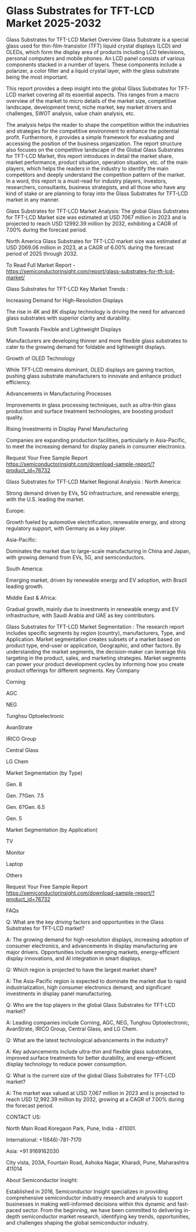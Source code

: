 <h1>Glass Substrates for TFT-LCD Market 2025-2032</h1>
Glass Substrates for TFT-LCD Market Overview
Glass Substrate is a special glass used for thin-film-transistor (TFT) liquid crystal displays (LCD) and OLEDs, which form the display area of products including LCD televisions, personal computers and mobile phones. An LCD panel consists of various components stacked in a number of layers. These components include a polarizer, a color filter and a liquid crystal layer, with the glass substrate being the most important.

This report provides a deep insight into the global Glass Substrates for TFT-LCD market covering all its essential aspects. This ranges from a macro overview of the market to micro details of the market size, competitive landscape, development trend, niche market, key market drivers and challenges, SWOT analysis, value chain analysis, etc.

The analysis helps the reader to shape the competition within the industries and strategies for the competitive environment to enhance the potential profit. Furthermore, it provides a simple framework for evaluating and accessing the position of the business organization. The report structure also focuses on the competitive landscape of the Global Glass Substrates for TFT-LCD Market, this report introduces in detail the market share, market performance, product situation, operation situation, etc. of the main players, which helps the readers in the industry to identify the main competitors and deeply understand the competition pattern of the market.
In a word, this report is a must-read for industry players, investors, researchers, consultants, business strategists, and all those who have any kind of stake or are planning to foray into the Glass Substrates for TFT-LCD market in any manner.

Glass Substrates for TFT-LCD Market Analysis:
The global Glass Substrates for TFT-LCD Market size was estimated at USD 7067 million in 2023 and is projected to reach USD 12992.39 million by 2032, exhibiting a CAGR of 7.00% during the forecast period.

North America Glass Substrates for TFT-LCD market size was estimated at USD 2069.06 million in 2023, at a CAGR of 6.00% during the forecast period of 2025 through 2032.


To Read Full Market Report -
https://semiconductorinsight.com/report/glass-substrates-for-tft-lcd-market/

Glass Substrates for TFT-LCD Key Market Trends  :

Increasing Demand for High-Resolution Displays

The rise in 4K and 8K display technology is driving the need for advanced glass substrates with superior clarity and durability.

Shift Towards Flexible and Lightweight Displays

Manufacturers are developing thinner and more flexible glass substrates to cater to the growing demand for foldable and lightweight displays.

Growth of OLED Technology

While TFT-LCD remains dominant, OLED displays are gaining traction, pushing glass substrate manufacturers to innovate and enhance product efficiency.

Advancements in Manufacturing Processes

Improvements in glass processing techniques, such as ultra-thin glass production and surface treatment technologies, are boosting product quality.

Rising Investments in Display Panel Manufacturing

Companies are expanding production facilities, particularly in Asia-Pacific, to meet the increasing demand for display panels in consumer electronics.


Request Your Free Sample Report
https://semiconductorinsight.com/download-sample-report/?product_id=76732


Glass Substrates for TFT-LCD Market Regional Analysis :
North America:

Strong demand driven by EVs, 5G infrastructure, and renewable energy, with the U.S. leading the market.

Europe:

Growth fueled by automotive electrification, renewable energy, and strong regulatory support, with Germany as a key player.

Asia-Pacific:

Dominates the market due to large-scale manufacturing in China and Japan, with growing demand from EVs, 5G, and semiconductors.

South America:

Emerging market, driven by renewable energy and EV adoption, with Brazil leading growth.

Middle East & Africa:

Gradual growth, mainly due to investments in renewable energy and EV infrastructure, with Saudi Arabia and UAE as key contributors.

Glass Substrates for TFT-LCD Market Segmentation :
The research report includes specific segments by region (country), manufacturers, Type, and Application. Market segmentation creates subsets of a market based on product type, end-user or application, Geographic, and other factors. By understanding the market segments, the decision-maker can leverage this targeting in the product, sales, and marketing strategies. Market segments can power your product development cycles by informing how you create product offerings for different segments.
Key Company

Corning

AGC

NEG

Tunghsu Optoelectronic

AvanStrate

IRICO Group

Central Glass

LG Chem

Market Segmentation (by Type)

Gen. 8

Gen. 7?Gen. 7.5

Gen. 6?Gen. 6.5

Gen. 5

Market Segmentation (by Application)

TV

Monitor

Laptop

Others


Request Your Free Sample Report
https://semiconductorinsight.com/download-sample-report/?product_id=76732

FAQs

Q: What are the key driving factors and opportunities in the Glass Substrates for TFT-LCD market?

A: The growing demand for high-resolution displays, increasing adoption of consumer electronics, and advancements in display manufacturing are major drivers. Opportunities include emerging markets, energy-efficient display innovations, and AI integration in smart displays.


Q: Which region is projected to have the largest market share?

A: The Asia-Pacific region is expected to dominate the market due to rapid industrialization, high consumer electronics demand, and significant investments in display panel manufacturing.


Q: Who are the top players in the global Glass Substrates for TFT-LCD market?

A: Leading companies include Corning, AGC, NEG, Tunghsu Optoelectronic, AvanStrate, IRICO Group, Central Glass, and LG Chem.


Q: What are the latest technological advancements in the industry?

A: Key advancements include ultra-thin and flexible glass substrates, improved surface treatments for better durability, and energy-efficient display technology to reduce power consumption.


Q: What is the current size of the global Glass Substrates for TFT-LCD market?

A: The market was valued at USD 7,067 million in 2023 and is projected to reach USD 12,992.39 million by 2032, growing at a CAGR of 7.00% during the forecast period.


CONTACT US:

North Main Road Koregaon Park, Pune, India - 411001.

International: +1(646)-781-7170

Asia: +91 9169162030


City vista, 203A, Fountain Road, Ashoka Nagar, Kharadi, Pune, Maharashtra 411014


About Semiconductor Insight:

Established in 2016, Semiconductor Insight specializes in providing comprehensive semiconductor industry research and analysis to support businesses in making well-informed decisions within this dynamic and fast-paced sector. From the beginning, we have been committed to delivering in-depth semiconductor market research, identifying key trends, opportunities, and challenges shaping the global semiconductor industry. 
